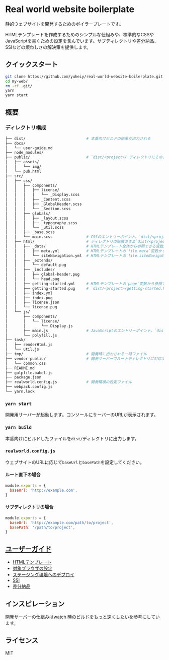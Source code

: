 # Real world website boilerplate

静的ウェブサイトを開発するためのボイラープレートです。

HTMLテンプレートを作成するためのシンプルな仕組みや、標準的なCSSやJavaScriptを書くための設定を含んでいます。サブディレクトリや差分納品、SSIなどの煩わしさの解決策を提供します。

## クイックスタート

```sh
git clone https://github.com/yuheiy/real-world-website-boilerplate.git my-web/
cd my-web/
rm -rf .git/
yarn
yarn start
```

## 概要

### ディレクトリ構成

```sh
├── dist/                           # 本番向けビルドの結果が出力される
├── docs/
│   └── user-guide.md
├── node_modules/
├── public/                         # `dist/<project>/`ディレクトリにそのままコピーされる
│   ├── assets/
│   │   └── img/
│   └── pub.html
├── src/
│   ├── css/
│   │   ├── components/
│   │   │   ├── license/
│   │   │   │   └── _Display.scss
│   │   │   ├── _Content.scss
│   │   │   ├── _GlobalHeader.scss
│   │   │   └── _Section.scss
│   │   ├── globals/
│   │   │   ├── _layout.scss
│   │   │   ├── _typography.scss
│   │   │   └── _util.scss
│   │   ├── _base.scss
│   │   └── main.scss               # CSSのエントリーポイント。`dist/<project>/assets/css/main.css`に出力される
│   ├── html/                       # ディレクトリの階層のまま`dist/<project>/`ディレクトリに出力される。`_`から始まるファイル及びディレクトリは除外される
│   │   ├── _data/                  # HTMLテンプレート全体から参照できる変数。ファイル名がキーになる
│   │   │   ├── meta.yml            # HTMLテンプレートの`file.meta`変数から参照できる
│   │   │   └── siteNavigation.yml  # HTMLテンプレートの`file.siteNavigation`変数から参照できる
│   │   ├── _extends/
│   │   │   └── default.pug
│   │   ├── _includes/
│   │   │   ├── global-header.pug
│   │   │   └── head.pug
│   │   ├── getting-started.yml     # HTMLテンプレートの`page`変数から参照できる。`getting-started.pug`でのみ有効
│   │   ├── getting-started.pug     # `dist/<project>/getting-started.html`に出力されるファイル
│   │   ├── index.yml
│   │   ├── index.pug
│   │   ├── license.json
│   │   └── license.pug
│   └── js/
│       ├── components/
│       │   └── license/
│       │       └── Display.js
│       ├── main.js                 # JavaScriptのエントリーポイント。`dist/<project>/assets/js/main.js`に出力される
│       └── polyfill.js
├── task/
│   ├── renderHtml.js
│   └── util.js
├── tmp/                            # 開発時に出力される一時ファイル
├── vendor-public/                  # 開発サーバーでルートディレクトリに対応するファイル。`dist/`ディレクトリに出力されない
│   └── common.css
├── README.md
├── gulpfile.babel.js
├── package.json
├── realworld.config.js             # 開発環境の設定ファイル
├── webpack.config.js
└── yarn.lock
```

### `yarn start`

開発用サーバーが起動します。コンソールにサーバーのURLが表示されます。

### `yarn build`

本番向けにビルドしたファイルを`dist/`ディレクトリに出力します。

### `realworld.config.js`

ウェブサイトのURLに応じて`baseUrl`と`basePath`を設定してください。

#### ルート直下の場合

```javascript
module.exports = {
  baseUrl: 'http://example.com',
}
```

#### サブディレクトリの場合

```javascript
module.exports = {
  baseUrl: 'http://example.com/path/to/project',
  basePath: '/path/to/project',
}
```

## [ユーザーガイド](/docs/user-guide.md)

- [HTMLテンプレート](/docs/user-guide.md#htmlテンプレート)
- [対象ブラウザの設定](/docs/user-guide.md#対象ブラウザの設定)
- [ステージング環境へのデプロイ](/docs/user-guide.md#ステージング環境へのデプロイ)
- [SSI](/docs/user-guide.md#ssi)
- [差分納品](/docs/user-guide.md#差分納品)

## インスピレーション

開発サーバーの仕組みは[watch 時のビルドをもっと速くしたい](https://speakerdeck.com/ktsn/watch-shi-falsebirudowomotutosu-kusitai)を参考にしています。

## ライセンス

MIT
